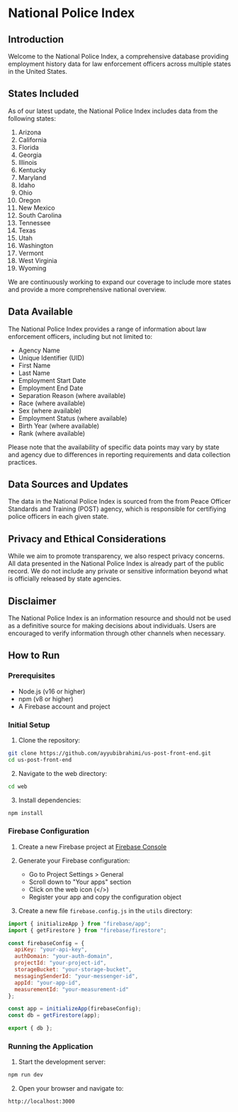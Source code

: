 # National Police Index

## Introduction

Welcome to the National Police Index, a comprehensive database providing employment history data for law enforcement officers across multiple states in the United States. 
## States Included

As of our latest update, the National Police Index includes data from the following states:

1. Arizona
2. California
3. Florida
4. Georgia
5. Illinois
6. Kentucky
7. Maryland
8. Idaho
9. Ohio
10. Oregon
11. New Mexico
12. South Carolina
13. Tennessee
14. Texas
15. Utah
16. Washington
17. Vermont
18. West Virginia
19. Wyoming

We are continuously working to expand our coverage to include more states and provide a more comprehensive national overview.

## Data Available

The National Police Index provides a range of information about law enforcement officers, including but not limited to:

- Agency Name
- Unique Identifier (UID)
- First Name
- Last Name
- Employment Start Date
- Employment End Date
- Separation Reason (where available)
- Race (where available)
- Sex (where available)
- Employment Status (where available)
- Birth Year (where available)
- Rank (where available)

Please note that the availability of specific data points may vary by state and agency due to differences in reporting requirements and data collection practices.

## Data Sources and Updates

The data in the National Police Index is sourced from the from Peace Officer Standards and Training (POST) agency, which is responsible for certifiying police officers in each given state. 

## Privacy and Ethical Considerations

While we aim to promote transparency, we also respect privacy concerns. All data presented in the National Police Index is already part of the public record. We do not include any private or sensitive information beyond what is officially released by state agencies.

## Disclaimer

The National Police Index is an information resource and should not be used as a definitive source for making decisions about individuals. Users are encouraged to verify information through other channels when necessary.

## How to Run

### Prerequisites
- Node.js (v16 or higher)
- npm (v8 or higher)
- A Firebase account and project

### Initial Setup

1. Clone the repository:
```bash
git clone https://github.com/ayyubibrahimi/us-post-front-end.git
cd us-post-front-end
```

2. Navigate to the web directory:
```bash
cd web
```

3. Install dependencies:
```bash
npm install
```

### Firebase Configuration

1. Create a new Firebase project at [Firebase Console](https://console.firebase.google.com/)

2. Generate your Firebase configuration:
   - Go to Project Settings > General
   - Scroll down to "Your apps" section
   - Click on the web icon (</>)
   - Register your app and copy the configuration object

3. Create a new file `firebase.config.js` in the `utils` directory:
```javascript
import { initializeApp } from "firebase/app";
import { getFirestore } from "firebase/firestore";

const firebaseConfig = {
  apiKey: "your-api-key",
  authDomain: "your-auth-domain",
  projectId: "your-project-id",
  storageBucket: "your-storage-bucket",
  messagingSenderId: "your-messenger-id",
  appId: "your-app-id",
  measurementId: "your-measurement-id"
};

const app = initializeApp(firebaseConfig);
const db = getFirestore(app);

export { db };
```

### Running the Application

1. Start the development server:
```bash
npm run dev
```

2. Open your browser and navigate to:
```
http://localhost:3000
```